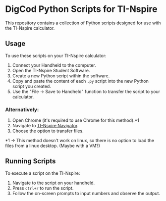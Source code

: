 # DigCod Python Scripts for TI-Nspire

This repository contains a collection of Python scripts designed for use with the TI-Nspire calculator.

## Usage

To use these scripts on your TI-Nspire calculator:

1. Connect your Handheld to the computer.
2. Open the TI-Nspire Student Software.
3. Create a new Python script within the software.
4. Copy and paste the content of each `.py` script into the new Python script you created.
5. Use the "File -> Save to Handheld" function to transfer the script to your calculator.

### Alternatively:

1. Open Chrome (it's required to use Chrome for this method).*1
2. Navigate to [TI-Nspire Navigator](https://nspireconnect.ti.com/nsc/).
3. Choose the option to transfer files.

*1 -> This method doesn't work on linux, so there is no option to load the files from a linux desktop. (Maybe with a VM?)

## Running Scripts

To execute a script on the TI-Nspire:

1. Navigate to the script on your handheld.
2. Press `ctrl+r` to run the script.
3. Follow the on-screen prompts to input numbers and observe the output.
